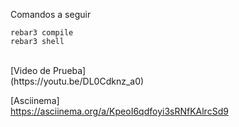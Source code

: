 Comandos a seguir
</br>
```
rebar3 compile
rebar3 shell
```
</br>
[Video de Prueba]
</br>
(https://youtu.be/DL0Cdknz_a0)

[Asciinema]
</br>
https://asciinema.org/a/KpeoI6qdfoyi3sRNfKAlrcSd9

